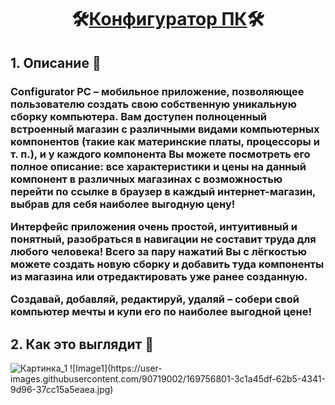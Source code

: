 
<html>
  <body>
    <h1 align="center">🛠<ins>Конфигуратор ПК</ins>🛠</h1> 
    <h2>1. Описание 📝</h2>
    <h3 align="left">
      <p>
        Configurator PC – мобильное приложение, позволяющее пользователю создать свою собственную уникальную сборку компьютера. 
        Вам доступен полноценный встроенный магазин с различными видами компьютерных компонентов (такие как материнские платы, процессоры и т. п.), 
        и у каждого компонента Вы можете посмотреть его полное описание: все характеристики и цены на данный компонент в различных магазинах 
        с возможностью перейти по ссылке в браузер в каждый интернет-магазин, выбрав для себя наиболее выгодную цену!
      </p>
      <p>
        Интерфейс приложения очень простой, интуитивный и понятный, разобраться в навигации не составит труда для любого человека! 
        Всего за пару нажатий Вы с лёгкостью можете создать новую сборку и добавить туда компоненты из магазина или отредактировать уже ранее созданную. 
      </p>
      <p>
        Создавай, добавляй, редактируй, удаляй – собери свой компьютер мечты и купи его по наиболее выгодной цене!
      </p>
    </h3>
    <h2>2. Как это выглядит 👀</h2>
    <img src="(https://user-images.githubusercontent.com/90719002/169756801-3c1a45df-62b5-4341-9d96-37cc15a5eaea.jpg" alt="Картинка_1">
    ![Image1](https://user-images.githubusercontent.com/90719002/169756801-3c1a45df-62b5-4341-9d96-37cc15a5eaea.jpg)

  </body>
</html>

